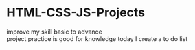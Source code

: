 # HTML-CSS-JS-Projects
improve my skill basic to advance  
project practice is good for knowledge
today I create a to do list 
